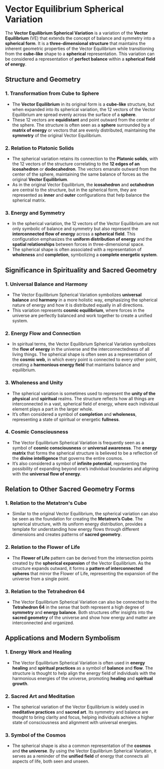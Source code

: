 # Vector Equilibrium Spherical Variation

The **Vector Equilibrium Spherical Variation** is a variation of the **Vector Equilibrium** (VE) that extends the concept of balance and symmetry into a **spherical form**. It is a **three-dimensional structure** that maintains the inherent geometric properties of the Vector Equilibrium while transitioning from the **cube-like** shape to a **spherical** representation. This variation can be considered a representation of **perfect balance** within a **spherical field of energy**.

## Structure and Geometry

### 1. **Transformation from Cube to Sphere**

- The **Vector Equilibrium** in its original form is a **cube-like** structure, but when expanded into its spherical variation, the 12 vectors of the Vector Equilibrium are spread evenly across the surface of a **sphere**.
- These 12 vectors are **equidistant** and point outward from the center of the sphere. The structure is often seen as a **sphere** surrounded by a **matrix of energy** or vectors that are evenly distributed, maintaining the **symmetry** of the original Vector Equilibrium.

### 2. **Relation to Platonic Solids**

- The spherical variation retains its connection to the **Platonic solids**, with the 12 vectors of the structure correlating to the **12 edges of an icosahedron** or **dodecahedron**. The vectors emanate outward from the center of the sphere, maintaining the same balance of forces as the original **Vector Equilibrium**.
- As in the original Vector Equilibrium, the **icosahedron** and **octahedron** are central to the structure, but in the spherical form, they are represented as **inner** and **outer** configurations that help balance the spherical matrix.

### 3. **Energy and Symmetry**

- In the spherical variation, the 12 vectors of the Vector Equilibrium are not only symbolic of balance and symmetry but also represent the **interconnected flow of energy** across a **spherical field**. This configuration emphasizes the **uniform distribution of energy** and the **spatial relationships** between forces in three-dimensional space.
- The spherical shape is often associated with a representation of **wholeness** and **completion**, symbolizing a **complete energetic system**.

## Significance in Spirituality and Sacred Geometry

### 1. **Universal Balance and Harmony**

- The Vector Equilibrium Spherical Variation symbolizes **universal balance** and **harmony** in a more holistic way, emphasizing the spherical nature of energy and how it is distributed equally in all directions.
- This variation represents **cosmic equilibrium**, where forces in the universe are perfectly balanced and work together to create a unified system.

### 2. **Energy Flow and Connection**

- In spiritual terms, the Vector Equilibrium Spherical Variation symbolizes the **flow of energy** in the universe and the interconnectedness of all living things. The spherical shape is often seen as a representation of the **cosmic web**, in which every point is connected to every other point, creating a **harmonious energy field** that maintains balance and equilibrium.

### 3. **Wholeness and Unity**

- The spherical variation is sometimes used to represent the **unity of the physical** and **spiritual** realms. The structure reflects how all things are interconnected in a vast, spherical field of energy, where each individual element plays a part in the larger whole.
- It’s often considered a symbol of **completion** and **wholeness**, representing a state of spiritual or energetic **fullness**.

### 4. **Cosmic Consciousness**

- The Vector Equilibrium Spherical Variation is frequently seen as a symbol of **cosmic consciousness** or **universal awareness**. The **energy matrix** that forms the spherical structure is believed to be a reflection of the **divine intelligence** that governs the entire cosmos.
- It’s also considered a symbol of **infinite potential**, representing the possibility of expanding beyond one’s individual boundaries and aligning with the **universal flow of energy**.

## Relation to Other Sacred Geometry Forms

### 1. **Relation to the Metatron's Cube**

- Similar to the original Vector Equilibrium, the spherical variation can also be seen as the foundation for creating the **Metatron’s Cube**. The spherical structure, with its uniform energy distribution, provides a template for understanding how energy flows through different dimensions and creates patterns of **sacred geometry**.

### 2. **Relation to the Flower of Life**

- The **Flower of Life** pattern can be derived from the intersection points created by the **spherical expansion** of the Vector Equilibrium. As the structure expands outward, it forms a **pattern of interconnected spheres** that mirror the Flower of Life, representing the expansion of the universe from a single point.

### 3. **Relation to the Tetrahedron 64**

- The Vector Equilibrium Spherical Variation can also be connected to the **Tetrahedron 64** in the sense that both represent a high degree of **symmetry** and **energy balance**. Both structures offer insights into the **sacred geometry** of the universe and show how energy and matter are interconnected and organized.

## Applications and Modern Symbolism

### 1. **Energy Work and Healing**

- The Vector Equilibrium Spherical Variation is often used in **energy healing** and **spiritual practices** as a symbol of **balance** and **flow**. The structure is thought to help align the energy field of individuals with the harmonious energies of the universe, promoting **healing** and **spiritual growth**.

### 2. **Sacred Art and Meditation**

- The spherical variation of the Vector Equilibrium is widely used in **meditative practices** and **sacred art**. Its symmetry and balance are thought to bring clarity and focus, helping individuals achieve a higher state of consciousness and alignment with universal energies.

### 3. **Symbol of the Cosmos**

- The spherical shape is also a common representation of the **cosmos** and **the universe**. By using the Vector Equilibrium Spherical Variation, it serves as a reminder of the **unified field** of energy that connects all aspects of life, both seen and unseen.
